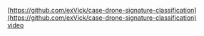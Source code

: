 [https://github.com/exVick/case-drone-signature-classification](https://github.com/exVick/case-drone-signature-classification)  
[video](https://www.youtube.com/playlist?list=PLX9ryRl9v7BADKVQBPdSUZoJrN2yONVnd)  
